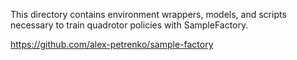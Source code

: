 This directory contains environment wrappers, models, and scripts necessary to train quadrotor policies with SampleFactory.

https://github.com/alex-petrenko/sample-factory
